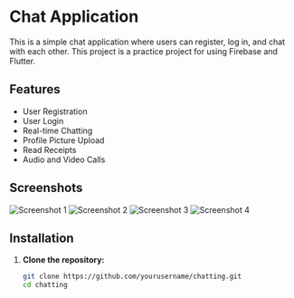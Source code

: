 # Chat Application

This is a simple chat application where users can register, log in, and chat with each other. This project is a practice project for using Firebase and Flutter.

## Features

- User Registration
- User Login
- Real-time Chatting
- Profile Picture Upload
- Read Receipts
- Audio and Video Calls

## Screenshots

![Screenshot 1](ScreenShots/screenShot1.jpg)
![Screenshot 2](ScreenShots/screenShot2.jpg)
![Screenshot 3](ScreenShots/screenShot3.jpg)
![Screenshot 4](ScreenShots/screenShot4.jpg)

## Installation

1. **Clone the repository:**

   ```sh
   git clone https://github.com/yourusername/chatting.git
   cd chatting
